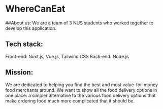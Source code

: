 # WhereCanEat

##About us:
We are a team of 3 NUS students who worked together to develop this application.


## Tech stack:
Front-end: Nuxt.js, Vue.js, Tailwind CSS
Back-end: Node.js

## Mission:
We are dedicated to helping you find the best and most value-for-money food merchants around. We want to show all the food delivery options in one place: a simpler alternative to the various food delivery options that make ordering food much more complicated that it should be.
